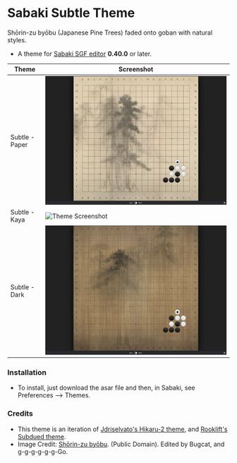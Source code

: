 # Sabaki Subtle Theme
Shōrin-zu byōbu (Japanese Pine Trees) faded onto goban with natural styles.

* A theme for [Sabaki SGF editor](https://github.com/yishn/Sabaki) **0.40.0** or later.

| Theme                                                                                              | Screenshot                                                                                                          |
| -------------------------------------------------------------------------------------------------- | ------------------------------------------------------------------------------------------------------------------- |
| Subtle - Paper                                                                                     | ![Theme Screenshot](./img/subtle_paper/Screenshot.png)                                                              |
| Subtle - Kaya                                                                                      | ![Theme Screenshot](./img/subtle_kaya//Screenshot.png)                                                              |
| Subtle - Dark                                                                                      | ![Theme Screenshot](./img/subtle_dark/Screenshot.png)                                                               |

### Installation
* To install, just download the asar file and then, in Sabaki, see Preferences --> Themes.

### Credits
* This theme is an iteration of [Jdriselvato's Hikaru-2 theme](https://github.com/jdriselvato/Hikaru-2-Sabaki-Theme/), and [Rooklift's Subdued theme](https://github.com/rooklift/sabaki_subdued_theme_40).
* Image Credit: [Shōrin-zu byōbu](https://en.wikipedia.org/wiki/Sh%C5%8Drin-zu_by%C5%8Dbu). (Public Domain).  Edited by Bugcat, and g-g-g-g-g-g-Go.
